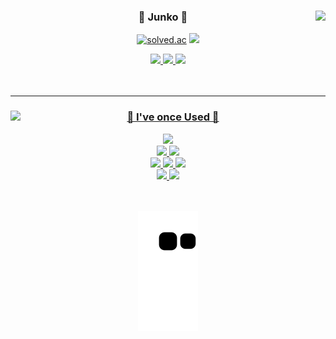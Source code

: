 <!-- <h2>Junko</h2> -->

<div align="center">
  
  <img align="right" src="https://github-readme-stats.vercel.app/api/top-langs/?username=swon95&theme=dracula&layout=compact"/>
<!--   <img align="right" src="https://github-readme-stats.vercel.app/api/top-langs/?username=swon95&theme=dracula&exclude_repo=Computer-Science-Engineering,clone-web-scrapper&hide=Procfile&layout=compact&langs_count=8"/> -->

  
 ### 🌱 Junko 🐘

  <a href="https://github.com/swon95"><img alt="solved.ac" src="https://hits.seeyoufarm.com/api/count/incr/badge.svg?url=https%3A%2F%2Fgithub.com%2Fseondal&count_bg=%23000000&title_bg=%23000000&icon=github.svg&icon_color=%23E7E7E7&title=GitHub&edge_flat=false)"/></a> 
  <a href="https://solved.ac/whkakrkr"><img src="http://mazassumnida.wtf/api/mini/generate_badge?boj=whkakrkr"/></a>
 
  <a href="https://battlecoding.tistory.com/"><img src="https://img.shields.io/badge/Blog-FFCD00?style=flat-square&logo=Blog&logoColor=white"/>
  <a href="mailto:shimtkddnjs13@gmail.com"><img src="https://img.shields.io/badge/Gmail-4285F4?style=flat-square&logo=Gmail&logoColor=white"/>
  <a href="https://www.instagram.com/sim_junko"><img src="https://img.shields.io/badge/Instagram-E4405F?style=flat-square&logo=Instagram&logoColor=white"/>
<br><br><br>

</div>

---

<div align="center">
  <img align="left" src="https://github-readme-stats.vercel.app/api?username=swon95&show_icons=true&theme=tokyonight">
  
  ### 🐣 I've once Used 🐤<br>
  
  <img src="https://img.shields.io/badge/JavaScript-F7DF1E?style=flat-square&logo=JavaScript&logoColor=white"/><br>
  <img src="https://img.shields.io/badge/React-61DAFB?style=flat-square&logo=React&logoColor=white"/>
  <img src="https://img.shields.io/badge/React Native-61DAFB?style=flat-square&logo=React&logoColor=white"/><br>
  <img src="https://img.shields.io/badge/NodeJS-339933?style=flat-square&logo=NodeJS&logoColor=white"/>
  <img src="https://img.shields.io/badge/Express-000000?style=flat-square&logo=Express&logoColor=white"/>
  <img src="https://img.shields.io/badge/MongoDB-47A248?style=flat-square&logo=MongoDB&logoColor=white"/><br>
  <img src="https://img.shields.io/badge/Python-3776AB?style=flat-square&logo=Python&logoColor=white"/>
  <img src="https://img.shields.io/badge/Pandas-150458?style=flat-square&logo=Pandas&logoColor=white"/>
<!--   <img src="https://img.shields.io/badge/TensorFlow-FF6F00?style=flat-square&logo=TensorFlow&logoColor=white"/> -->
<!--   <img src="https://img.shields.io/badge/SQLite-003B57?style=flat-square&logo=SQLite&logoColor=white"/> -->
<!--   <img src="https://img.shields.io/badge/TypeScript-3178C6?style=flat-square&logo=TypeScript&logoColor=white"/> -->  
<!--   <img src="https://img.shields.io/badge/Socket_io-010101?style=flat-square&logo=Socket.io&logoColor=white"/> -->
<!--   <img src="https://img.shields.io/badge/Docker-2496ED?style=flat-square&logo=Docker&logoColor=white"/> -->
  <br>
  
<!--   <img src="https://img.shields.io/badge/VSCode-5C2D91?style=flat-square&logo=VSCode&logoColor=white"/> -->
<!--   <img src="https://img.shields.io/badge/Notion-000000?style=flat-square&logo=Notion&logoColor=white"/><br> -->
  
<!--   :movie_camera:<img src="https://img.shields.io/badge/Premiere_Pro-9999FF?style=flat-square&logo=Premiere_Pro&logoColor=white"/><br> -->
<!--   :camera:<img src="https://img.shields.io/badge/Photoshop-31A8FF?style=flat-square&logo=Photoshop&logoColor=white"/><br> -->
</div><br>

<div align="center">
<img src="https://github.com/swon95/swon95/blob/output/github-contribution-grid-snake.svg">
</div>
